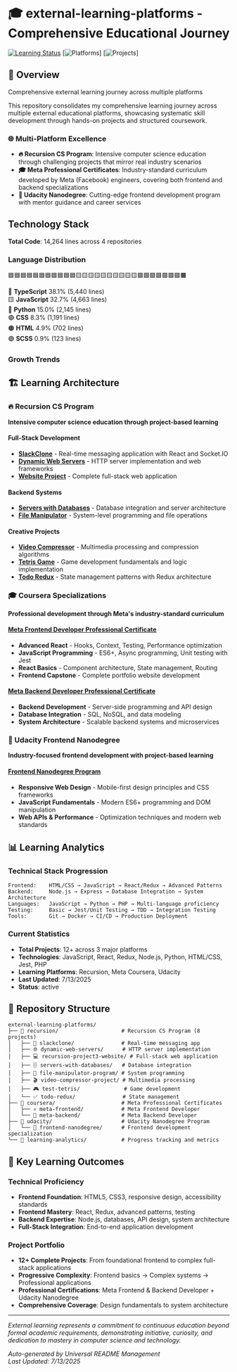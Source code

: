 # 🎓 external-learning-platforms - Comprehensive Educational Journey

[![Learning Status](https://img.shields.io/badge/Learning-Active-green)](https://github.com/DevPersonalHub/external-learning-platforms) [![Platforms](https://img.shields.io/badge/Platforms-3-blue)] [![Projects](https://img.shields.io/badge/Projects-12+-orange)]

## 🌟 Overview

Comprehensive external learning journey across multiple platforms

This repository consolidates my comprehensive learning journey across multiple external educational platforms, showcasing systematic skill development through hands-on projects and structured coursework.

### 🌐 Multi-Platform Excellence
- **🔥 Recursion CS Program**: Intensive computer science education through challenging projects that mirror real industry scenarios
- **🎓 Meta Professional Certificates**: Industry-standard curriculum developed by Meta (Facebook) engineers, covering both frontend and backend specializations
- **🎨 Udacity Nanodegree**: Cutting-edge frontend development program with mentor guidance and career services

## Technology Stack
**Total Code**: 14,264 lines across 4 repositories

### Language Distribution
🟦🟦🟦🟦🟦🟦🟦🟦🟦🟦🟦🟨🟨🟨🟨🟨🟨🟨🟨🟨🟨🟩🟩🟩🟩🟩🟪🟪🟫

🔵 **TypeScript** 38.1% (5,440 lines)  
🟨 **JavaScript** 32.7% (4,663 lines)  
🐍 **Python** 15.0% (2,145 lines)  
🟣 **CSS** 8.3% (1,191 lines)  
🟤 **HTML** 4.9% (702 lines)  
🟣 **SCSS** 0.9% (123 lines)  

### Growth Trends


## 🏗️ Learning Architecture

### 🔥 Recursion CS Program
**Intensive computer science education through project-based learning**

#### Full-Stack Development
- **[SlackClone](https://github.com/DevPersonalHub/external-learning-platforms/tree/main/recursion/slackclone)** - Real-time messaging application with React and Socket.IO
- **[Dynamic Web Servers](https://github.com/DevPersonalHub/external-learning-platforms/tree/main/recursion/dynamic-web-servers)** - HTTP server implementation and web frameworks
- **[Website Project](https://github.com/DevPersonalHub/external-learning-platforms/tree/main/recursion/recursion-project3-website)** - Complete full-stack web application

#### Backend Systems
- **[Servers with Databases](https://github.com/DevPersonalHub/external-learning-platforms/tree/main/recursion/servers-with-databases)** - Database integration and server architecture
- **[File Manipulator](https://github.com/DevPersonalHub/external-learning-platforms/tree/main/recursion/file-manipulator-program)** - System-level programming and file operations

#### Creative Projects
- **[Video Compressor](https://github.com/DevPersonalHub/external-learning-platforms/tree/main/recursion/video-compressor-project)** - Multimedia processing and compression algorithms
- **[Tetris Game](https://github.com/DevPersonalHub/external-learning-platforms/tree/main/recursion/test-tetris)** - Game development fundamentals and logic implementation
- **[Todo Redux](https://github.com/DevPersonalHub/external-learning-platforms/tree/main/recursion/todo-redux)** - State management patterns with Redux architecture

### 🎓 Coursera Specializations
**Professional development through Meta's industry-standard curriculum**

#### [Meta Frontend Developer Professional Certificate](https://github.com/DevPersonalHub/external-learning-platforms/tree/main/coursera/meta-frontend)
- **Advanced React** - Hooks, Context, Testing, Performance optimization
- **JavaScript Programming** - ES6+, Async programming, Unit testing with Jest
- **React Basics** - Component architecture, State management, Routing
- **Frontend Capstone** - Complete portfolio website development

#### [Meta Backend Developer Professional Certificate](https://github.com/DevPersonalHub/external-learning-platforms/tree/main/coursera/meta-backend)
- **Backend Development** - Server-side programming and API design
- **Database Integration** - SQL, NoSQL, and data modeling
- **System Architecture** - Scalable backend systems and microservices

### 🎨 Udacity Frontend Nanodegree
**Industry-focused frontend development with project-based learning**

#### [Frontend Nanodegree Program](https://github.com/DevPersonalHub/external-learning-platforms/tree/main/udacity/frontend-nanodegree)
- **Responsive Web Design** - Mobile-first design principles and CSS frameworks
- **JavaScript Fundamentals** - Modern ES6+ programming and DOM manipulation
- **Web APIs & Performance** - Optimization techniques and modern web standards

## 📊 Learning Analytics

### Technical Stack Progression
```
Frontend:    HTML/CSS → JavaScript → React/Redux → Advanced Patterns
Backend:     Node.js → Express → Database Integration → System Architecture  
Languages:   JavaScript → Python → PHP → Multi-language proficiency
Testing:     Basic → Jest/Unit Testing → TDD → Integration Testing
Tools:       Git → Docker → CI/CD → Production Deployment
```

### Current Statistics
- **Total Projects**: 12+ across 3 major platforms
- **Technologies**: JavaScript, React, Redux, Node.js, Python, HTML/CSS, Jest, PHP
- **Learning Platforms**: Recursion, Meta Coursera, Udacity
- **Last Updated**: 7/13/2025
- **Status**: active

## 📁 Repository Structure

```
external-learning-platforms/
├── 📁 recursion/                    # Recursion CS Program (8 projects)
│   ├── 🚀 slackclone/               # Real-time messaging app
│   ├── 🌐 dynamic-web-servers/      # HTTP server implementation  
│   ├── 💻 recursion-project3-website/ # Full-stack web application
│   ├── 🗄️ servers-with-databases/   # Database integration
│   ├── 📁 file-manipulator-program/ # System programming
│   ├── 🎬 video-compressor-project/ # Multimedia processing
│   ├── 🎮 test-tetris/              # Game development
│   └── ✅ todo-redux/               # State management
├── 📁 coursera/                     # Meta Professional Certificates
│   ├── ⚛️ meta-frontend/            # Meta Frontend Developer
│   └── 🔧 meta-backend/             # Meta Backend Developer
├── 📁 udacity/                      # Udacity Nanodegree Program
│   └── 🎨 frontend-nanodegree/      # Frontend development specialization
└── 📁 learning-analytics/           # Progress tracking and metrics
```

## 🎯 Key Learning Outcomes

### Technical Proficiency
- **Frontend Foundation**: HTML5, CSS3, responsive design, accessibility standards
- **Frontend Mastery**: React, Redux, advanced patterns, testing
- **Backend Expertise**: Node.js, databases, API design, system architecture
- **Full-Stack Integration**: End-to-end application development

### Project Portfolio  
- **12+ Complete Projects**: From foundational frontend to complex full-stack applications
- **Progressive Complexity**: Frontend basics → Complex systems → Professional applications
- **Professional Certifications**: Meta Frontend & Backend Developer + Udacity Nanodegree
- **Comprehensive Coverage**: Design fundamentals to system architecture

---

*External learning represents a commitment to continuous education beyond formal academic requirements, demonstrating initiative, curiosity, and dedication to mastery in computer science and technology.*

*Auto-generated by Universal README Management*  
*Last Updated: 7/13/2025*